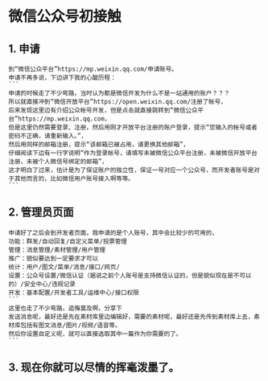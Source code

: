 
# 微信公众号初接触 #

## 1. 申请
    到“微信公众平台”https://mp.weixin.qq.com/申请账号。
    申请不再多说，下边讲下我的心酸历程：
    ```
    申请的时候走了不少弯路，当时认为都是微信开发为什么不是一站通用的账户？？？
    所以就直接冲到“微信开放平台”https://open.weixin.qq.com/注册了帐号，
    后来发现这里边有介绍公众帐号开发，但是点击就直接跳转到“微信公众平台”https://mp.weixin.qq.com，
    但是这里仍然需要登录、注册，然后用刚才开放平台注册的账户登录，提示“您输入的帐号或者密码不正确，请重新输入。”，
    然后用同样的邮箱注册，提示“该邮箱已被占用，请更换其他邮箱”，
    仔细阅读下边有一行字说明“作为登录帐号，请填写未被微信公众平台注册，未被微信开放平台注册，未被个人微信号绑定的邮箱”，
    这才明白了过来，估计是为了保证账户的独立性，保证一号对应一个公众号，而开发者账号是对于其他而言的，比如微信用户账号接入啊等等。
    ```
## 2. 管理员页面
    申请好了之后会到开发者页面，我申请的是个人账号，其中会比较少的可用的，
    功能：群发/自动回复/自定义菜单/投票管理
    管理：消息管理/素材管理/用户管理
    推广：貌似要达到一定要求才可以
    统计：用户/图文/菜单/消息/接口/网页/
    设置：公众号设置/微信认证（据说之前个人账号是支持微信认证的，但是貌似现在是不可以的）/安全中心/违规记录
    开发：基本配置/开发者工具/运维中心/接口权限
    ```
    这里也走了不少弯路，追悔莫及啊，分享下
    发送消息呢，最好还是先在素材库里边编辑好，需要的素材呢，最好还是先传到素材库上去，素材库包括有图文消息/图片/视频/语音等。
    然后你设置自定义呢，就可以直接选取其中一篇作为你需要的了。
    ```
## 3. 现在你就可以尽情的挥毫泼墨了。
    
